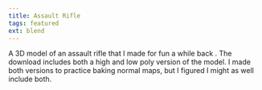 ```yaml
---
title: Assault Rifle
tags: featured
ext: blend
---
```

A 3D model of an assault rifle that I made for fun a while back .
The download includes both a high and low poly version of the model.
I made both versions to practice baking normal maps, but I figured I might as well include both.